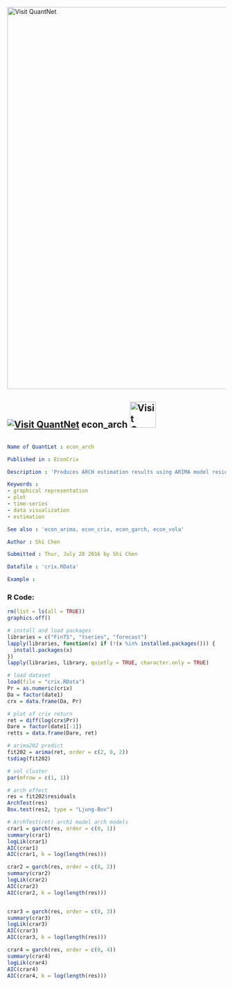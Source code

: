 
[<img src="https://github.com/QuantLet/Styleguide-and-FAQ/blob/master/pictures/banner.png" width="880" alt="Visit QuantNet">](http://quantlet.de/index.php?p=info)

## [<img src="https://github.com/QuantLet/Styleguide-and-Validation-procedure/blob/master/pictures/qloqo.png" alt="Visit QuantNet">](http://quantlet.de/) **econ_arch** [<img src="https://github.com/QuantLet/Styleguide-and-Validation-procedure/blob/master/pictures/QN2.png" width="60" alt="Visit QuantNet 2.0">](http://quantlet.de/d3/ia)

```yaml

Name of QuantLet : econ_arch

Published in : EconCrix

Description : 'Produces ARCH estimation results using ARIMA model residuals.'

Keywords : 
- graphical representation
- plot 
- time-series
- data visualization
- estimation

See also : 'econ_arima, econ_crix, econ_garch, econ_vola'

Author : Shi Chen

Submitted : Thur, July 28 2016 by Shi Chen

Datafile : 'crix.RData'

Example : 


```


### R Code:
```r
rm(list = ls(all = TRUE))
graphics.off()

# install and load packages
libraries = c("FinTS", "tseries", "forecast")
lapply(libraries, function(x) if (!(x %in% installed.packages())) {
  install.packages(x)
})
lapply(libraries, library, quietly = TRUE, character.only = TRUE)

# load dataset
load(file = "crix.RData")
Pr = as.numeric(crix)
Da = factor(date1)
crx = data.frame(Da, Pr)

# plot of crix return
ret = diff(log(crx$Pr))
Dare = factor(date1[-1])
retts = data.frame(Dare, ret)

# arima202 predict
fit202 = arima(ret, order = c(2, 0, 2))
tsdiag(fit202)

# vol cluster
par(mfrow = c(1, 1))

# arch effect
res = fit202$residuals
ArchTest(res)
Box.test(res2, type = "Ljung-Box")

# ArchTest(ret) arch1 model arch models
crar1 = garch(res, order = c(0, 1))
summary(crar1)
logLik(crar1)
AIC(crar1)
AIC(crar1, k = log(length(res)))

crar2 = garch(res, order = c(0, 2))
summary(crar2)
logLik(crar2)
AIC(crar2)
AIC(crar2, k = log(length(res)))


crar3 = garch(res, order = c(0, 3))
summary(crar3)
logLik(crar3)
AIC(crar3)
AIC(crar3, k = log(length(res)))

crar4 = garch(res, order = c(0, 4))
summary(crar4)
logLik(crar4)
AIC(crar4)
AIC(crar4, k = log(length(res)))
```
